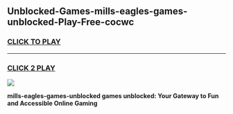 
## Unblocked-Games-mills-eagles-games-unblocked-Play-Free-cocwc
<h3>
<a href="https://premium76.site?title=mills-eagles-games-unblocked&ref=22A">CLICK TO PLAY</a></h3>
<hr>

<h3>
<a href="https://premium76.site?title=mills-eagles-games-unblocked&ref=22A">CLICK 2 PLAY</a>
  
</h3>

<a href="https://premium76.site?title=mills-eagles-games-unblocked&ref=22A"><img src="https://clearcache.store/games.png"></a>


**mills-eagles-games-unblocked games unblocked: Your Gateway to Fun and Accessible Online Gaming**
